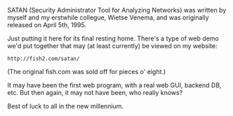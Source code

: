 
SATAN (Security Administrator Tool for Analyzing Networks) was
written by myself and my erstwhile collegue, Wietse Venema, and
was originally released on April 5th, 1995.

Just putting it here for its final resting home. There's a type of
web demo we'd put together that may (at least currently) be viewed
on my website:

    http://fish2.com/satan/

(The original fish.com was sold off for pieces o' eight.)

It may have been the first web program, with a real web GUI, backend
DB, etc. But then again, it may not have been, who really knows?

Best of luck to all in the new millennium.

